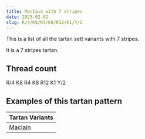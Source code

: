 ```yaml
---
title: MacIain with 7 stripes
date: 2023-02-02
slug: R/4/K8/R4/K8/R12/K1/Y/2
---
```

This is a list of all the tartan sett variants with 7 stripes.

It is a 7 stripes tartan.


## Thread count
R/4 K8 R4 K8 R12 K1 Y/2

## Examples of this tartan pattern

| Tartan Variants |
|---------------|
| [MacIain](/variants/r/4/k8/r4/k8/r12/k1/y/2-k000000-rc80000-yffc800)||
